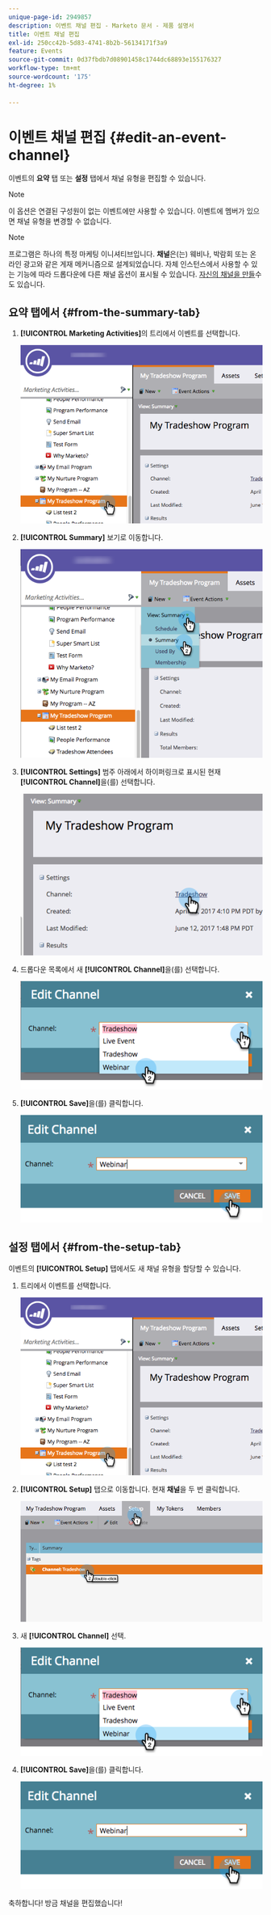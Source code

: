 ```yaml
---
unique-page-id: 2949857
description: 이벤트 채널 편집 - Marketo 문서 - 제품 설명서
title: 이벤트 채널 편집
exl-id: 250cc42b-5d83-4741-8b2b-56134171f3a9
feature: Events
source-git-commit: 0d37fbdb7d08901458c1744dc68893e155176327
workflow-type: tm+mt
source-wordcount: '175'
ht-degree: 1%

---
```


# 이벤트 채널 편집 {#edit-an-event-channel}

이벤트의 **요약** 탭 또는 **설정** 탭에서 채널 유형을 편집할 수 있습니다.

>[!NOTE]
>
>이 옵션은 연결된 구성원이 없는 이벤트에만 사용할 수 있습니다. 이벤트에 멤버가 있으면 채널 유형을 변경할 수 없습니다.

>[!NOTE]
>
>프로그램은 하나의 특정 마케팅 이니셔티브입니다. **채널**&#x200B;은(는) 웨비나, 박람회 또는 온라인 광고와 같은 게재 메커니즘으로 설계되었습니다. 자체 인스턴스에서 사용할 수 있는 기능에 따라 드롭다운에 다른 채널 옵션이 표시될 수 있습니다. [자신의 채널을 만들](/help/marketo/product-docs/administration/tags/create-a-program-channel.md)수도 있습니다.

## 요약 탭에서 {#from-the-summary-tab}

1. **[!UICONTROL Marketing Activities]**&#x200B;의 트리에서 이벤트를 선택합니다.

   ![](assets/eventprogramseelct.png)

1. **[!UICONTROL Summary]** 보기로 이동합니다.

   ![](assets/eventprogramsummary.png)

1. **[!UICONTROL Settings]** 범주 아래에서 하이퍼링크로 표시된 현재 **[!UICONTROL Channel]**&#x200B;을(를) 선택합니다.

   ![](assets/channeltypeevent.png)

1. 드롭다운 목록에서 새 **[!UICONTROL Channel]**&#x200B;을(를) 선택합니다.

   ![](assets/tradeshowchange.png)

1. **[!UICONTROL Save]**&#x200B;을(를) 클릭합니다.

   ![](assets/2017-06-13-09-35-53.png)

## 설정 탭에서 {#from-the-setup-tab}

이벤트의 **[!UICONTROL Setup]** 탭에서도 새 채널 유형을 할당할 수 있습니다.

1. 트리에서 이벤트를 선택합니다.

   ![](assets/eventprogramseelct.png)

1. **[!UICONTROL Setup]** 탭으로 이동합니다. 현재 **채널**&#x200B;을 두 번 클릭합니다.

   ![](assets/setuptabchangechannel.png)

1. 새 **[!UICONTROL Channel]** 선택.

   ![](assets/tradeshowchange.png)

1. **[!UICONTROL Save]**&#x200B;을(를) 클릭합니다.

   ![](assets/2017-06-13-09-35-53.png)

축하합니다! 방금 채널을 편집했습니다!
